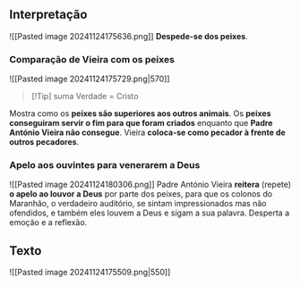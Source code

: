 ## Interpretação
![[Pasted image 20241124175636.png]]
**Despede-se dos peixes**.
### Comparação de Vieira com os peixes
![[Pasted image 20241124175729.png|570]]
>[!Tip] suma Verdade = Cristo

Mostra como os **peixes são superiores aos outros animais**.
Os **peixes conseguiram servir o fim para que foram criados** enquanto que **Padre António Vieira não consegue**.
Vieira **coloca-se como pecador à frente de outros pecadores**.
### Apelo aos ouvintes para venerarem a Deus
![[Pasted image 20241124180306.png]]
Padre António Vieira **reitera** (repete) **o apelo ao louvor a Deus** por parte dos peixes, para que os colonos do Maranhão, o verdadeiro auditório, se sintam impressionados mas não ofendidos, e também eles louvem a Deus e sigam a sua palavra. Desperta a emoção e a reflexão.
## Texto
![[Pasted image 20241124175509.png|550]]